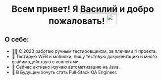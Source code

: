 <h1 align="center">Всем привет! Я  <a href="https://anapa.hh.ru/resume/f19e9a84ff082844900039ed1f6973617a4731" target="_blank">Василий</a> и добро пожаловать!
<img src="https://github.com/blackcater/blackcater/raw/main/images/Hi.gif" height="32"/></h1>

## О себе:
 - :technologist: С 2020 работаю ручным тестировщиком, за плечами 4 проекта. 
 - :construction_worker: Тестирую WEB и мобилки, пишу тестовую документацию и много взайимодействую с коллегами.
 - :green_book: Cейчас активно изучаю автоматизацию на Java.
 - :robot:  В Будущем хочуть стать Full-Stack QA Engineer.

